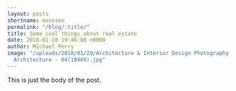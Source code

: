```yaml
---
layout: posts
shortname: museseo
permalink: "/blog/:title/"
title: Some cool things about real estate
date: 2018-01-28 19:46:08 +0000
author: Michael Perry
image: "/uploads/2018/01/29/Architecture & Interior Design Photography - Purple Moss
  Architecture - 04(19469).jpg"
---
```

This is just the body of the post.